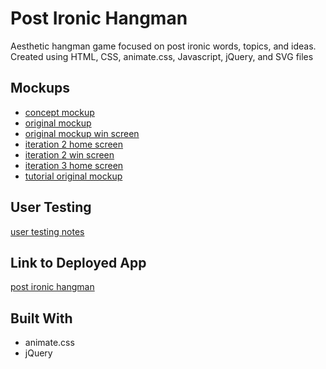 # Post Ironic Hangman

Aesthetic hangman game focused on post ironic words, topics, and ideas. Created using HTML, CSS, animate.css, Javascript, jQuery, and SVG files

## Mockups

* [concept mockup](https://github.com/ronniegross/ProjectOne/blob/master/original%20concept.jpg)
* [original mockup](https://github.com/ronniegross/ProjectOne/blob/master/mockups/Aesthetic%20Hangman%20Blue.jpg)
* [original mockup win screen](https://github.com/ronniegross/ProjectOne/blob/master/mockupsAesthetic%20Hangman%20Won.jpg)
* [iteration 2 home screen](https://github.com/ronniegross/ProjectOne/blob/master/mockups/iteration%201.2.jpg)
* [iteration 2 win screen](https://github.com/ronniegross/ProjectOne/blob/master/mockups/*interation%201.3.jpg)
* [iteration 3 home screen](https://github.com/ronniegross/ProjectOne/blob/master/mockups/*iteration%202.1.jpg)
* [tutorial original mockup](https://github.com/ronniegross/ProjectOne/blob/master/mockups/*iteration%202.4.jpg)


## User Testing

[user testing notes](https://docs.google.com/document/d/1sg36eBuauwRZVSCKJQPDH51eamWqbPh2uYOpTU4Xnj8/edit?usp=sharing)

## Link to Deployed App

[post ironic hangman](https://vigilant-booth-9dc719.netlify.com/)


## Built With

* animate.css
* jQuery

